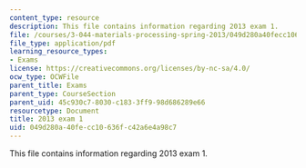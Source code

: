 ```yaml
---
content_type: resource
description: This file contains information regarding 2013 exam 1.
file: /courses/3-044-materials-processing-spring-2013/049d280a40fecc10636fc42a6e4a98c7_MIT3_044S13_2013exam1.pdf
file_type: application/pdf
learning_resource_types:
- Exams
license: https://creativecommons.org/licenses/by-nc-sa/4.0/
ocw_type: OCWFile
parent_title: Exams
parent_type: CourseSection
parent_uid: 45c930c7-8030-c183-3ff9-98d686289e66
resourcetype: Document
title: 2013 exam 1
uid: 049d280a-40fe-cc10-636f-c42a6e4a98c7
---
```

This file contains information regarding 2013 exam 1.